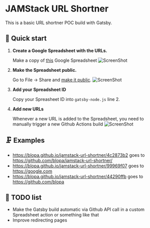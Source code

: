 # JAMStack URL Shortner

This is a basic URL shortner POC build with Gatsby.

## 🚀 Quick start

1.  **Create a Google Spreadsheet with the URLs.**

    Make a copy of [this](https://docs.google.com/spreadsheets/d/1ca1kNCze-3Ch7bqKrpK5tQK8NLjCh0K4h7Rji5PZRhg/copy) Google Spreadsheet
    ![ScreenShot](https://raw.githubusercontent.com/blopa/jamstack-url-shortner/master/readme_images/screenshot_1.png)

2.  **Make the Spreadsheet public.**

    Go to File -> Share and [make it public](https://webapps.stackexchange.com/a/103851/235980).
    ![ScreenShot](https://raw.githubusercontent.com/blopa/jamstack-url-shortner/master/readme_images/public_spreadsheet.png)

3.  **Add your Spreadsheet ID**

    Copy your Spreasheet ID into `gatsby-node.js` line 2.

4.  **Add new URLs**

    Whenever a new URL is added to the Spreadsheet, you need to manually trigger a new Github Actions build
    ![ScreenShot](https://raw.githubusercontent.com/blopa/jamstack-url-shortner/master/readme_images/manual_deploy.png)

## 🗜 Examples
- https://blopa.github.io/jamstack-url-shortner/4c2873b2 goes to https://github.com/blopa/jamstack-url-shortner/
- https://blopa.github.io/jamstack-url-shortner/99969f07 goes to https://google.com
- https://blopa.github.io/jamstack-url-shortner/44290ffb goes to https://github.com/blopa

## 📝 TODO list
- Make the Gatsby build automatic via Github API call in a custom Spreadsheet action or something like that
- Improve redirecting pages
